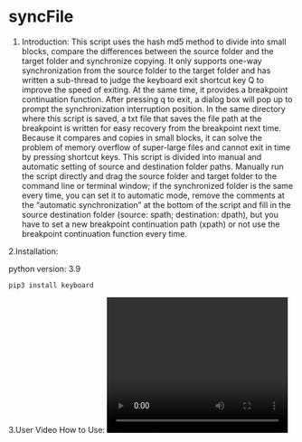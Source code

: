 # syncFile
1. Introduction: 
This script uses the hash md5 method to divide into small blocks, compare the differences between the source folder and the target folder and synchronize copying. It only supports one-way synchronization from the source folder to the target folder and has written a sub-thread to judge the keyboard exit shortcut key Q to improve the speed of exiting. At the same time, it provides a breakpoint continuation function. After pressing q to exit, a dialog box will pop up to prompt the synchronization interruption position. In the same directory where this script is saved, a txt file that saves the file path at the breakpoint is written for easy recovery from the breakpoint next time. Because it compares and copies in small blocks, it can solve the problem of memory overflow of super-large files and cannot exit in time by pressing shortcut keys. This script is divided into manual and automatic setting of source and destination folder paths. Manually run the script directly and drag the source folder and target folder to the command line or terminal window; if the synchronized folder is the same every time, you can set it to automatic mode, remove the comments at the “automatic synchronization” at the bottom of the script and fill in the source destination folder (source: spath; destination: dpath), but you have to set a new breakpoint continuation path (xpath) or not use the breakpoint continuation function every time.

2.Installation:

python version: 3.9

```
pip3 install keyboard
```

3.User Video
How to Use:
<video width="320" height="240" controls>
  <source src="[http://example.com/path/to/video.mp4" type="video/mp4](https://raw.githubusercontent.com/donglxd/syncFile/main/user%20video.mp4)https://raw.githubusercontent.com/donglxd/syncFile/main/user%20video.mp4">
Your browser does not support the video tag.
</video>
